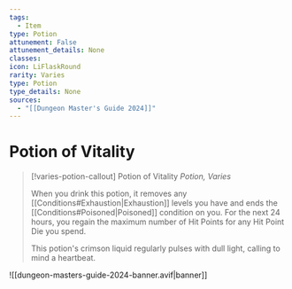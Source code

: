 ```yaml
---
tags:
  - Item
type: Potion
attunement: False
attunement_details: None
classes:
icon: LiFlaskRound
rarity: Varies
type: Potion
type_details: None
sources: 
  - "[[Dungeon Master's Guide 2024]]"
---
```

# Potion of Vitality
>[!varies-potion-callout] Potion of Vitality
>_Potion, Varies_
>
>When you drink this potion, it removes any [[Conditions#Exhaustion\|Exhaustion]] levels you have and ends the [[Conditions#Poisoned\|Poisoned]] condition on you. For the next 24 hours, you regain the maximum number of Hit Points for any Hit Point Die you spend.
>
>This potion's crimson liquid regularly pulses with dull light, calling to mind a heartbeat.
>


![[dungeon-masters-guide-2024-banner.avif|banner]]